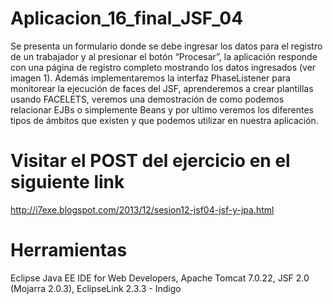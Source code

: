 # Aplicacion_16_final_JSF_04
 Se presenta un formulario donde se debe ingresar los datos para el registro de un trabajador y al presionar el botón “Procesar”, la aplicación responde con una página de registro completo mostrando los datos ingresados (ver imagen 1). Además implementaremos la interfaz PhaseListener para monitorear la ejecución de faces del JSF, aprenderemos a crear plantillas usando FACELETS, veremos una demostración de como podemos relacionar EJBs o simplemente Beans y por ultimo veremos los diferentes tipos de ámbitos que existen y que podemos utilizar en nuestra aplicación.

# Visitar el POST del ejercicio en el siguiente link
http://i7exe.blogspot.com/2013/12/sesion12-jsf04-jsf-y-jpa.html

# Herramientas
Eclipse Java EE IDE for Web Developers, Apache Tomcat 7.0.22, JSF 2.0 (Mojarra 2.0.3), EclipseLink 2.3.3 - Indigo
